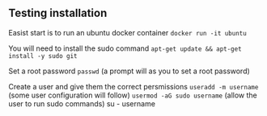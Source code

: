 ## Testing installation
Easist start is to run an ubuntu docker container
`docker run -it ubuntu`

You will need to install the sudo command
`apt-get update && apt-get install -y sudo git`

Set a root password
`passwd` (a prompt will as you to set a root password)

Create a user and give them the correct persmissions
`useradd -m username` (some user configuration will follow)
`usermod -aG sudo username` (allow the user to run sudo commands)
su - username
